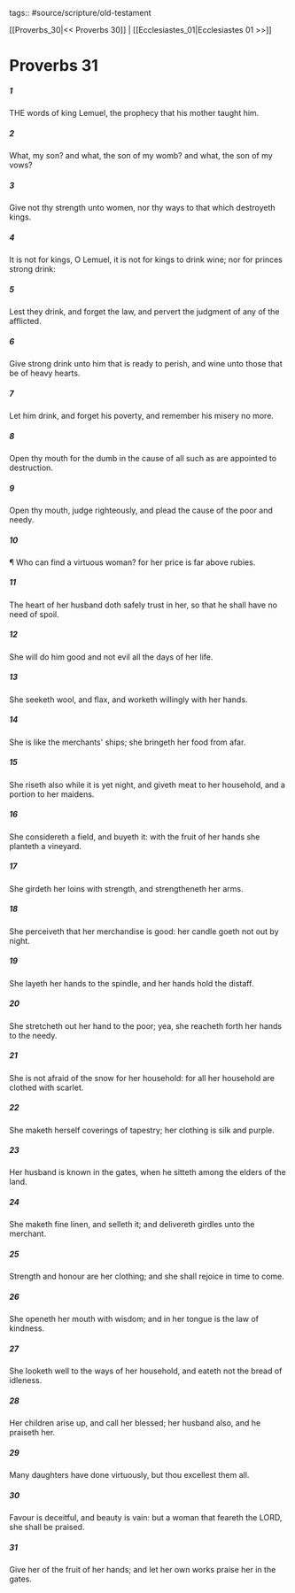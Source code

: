 tags:: #source/scripture/old-testament

[[Proverbs_30|<< Proverbs 30]] | [[Ecclesiastes_01|Ecclesiastes 01 >>]]

# Proverbs 31

##### 1

THE words of king Lemuel, the prophecy that his mother taught him.

##### 2

What, my son? and what, the son of my womb? and what, the son of my vows?

##### 3

Give not thy strength unto women, nor thy ways to that which destroyeth kings.

##### 4

It is not for kings, O Lemuel, it is not for kings to drink wine; nor for princes strong drink:

##### 5

Lest they drink, and forget the law, and pervert the judgment of any of the afflicted.

##### 6

Give strong drink unto him that is ready to perish, and wine unto those that be of heavy hearts.

##### 7

Let him drink, and forget his poverty, and remember his misery no more.

##### 8

Open thy mouth for the dumb in the cause of all such as are appointed to destruction.

##### 9

Open thy mouth, judge righteously, and plead the cause of the poor and needy.

##### 10

¶ Who can find a virtuous woman? for her price is far above rubies.

##### 11

The heart of her husband doth safely trust in her, so that he shall have no need of spoil.

##### 12

She will do him good and not evil all the days of her life.

##### 13

She seeketh wool, and flax, and worketh willingly with her hands.

##### 14

She is like the merchants' ships; she bringeth her food from afar.

##### 15

She riseth also while it is yet night, and giveth meat to her household, and a portion to her maidens.

##### 16

She considereth a field, and buyeth it: with the fruit of her hands she planteth a vineyard.

##### 17

She girdeth her loins with strength, and strengtheneth her arms.

##### 18

She perceiveth that her merchandise is good: her candle goeth not out by night.

##### 19

She layeth her hands to the spindle, and her hands hold the distaff.

##### 20

She stretcheth out her hand to the poor; yea, she reacheth forth her hands to the needy.

##### 21

She is not afraid of the snow for her household: for all her household are clothed with scarlet.

##### 22

She maketh herself coverings of tapestry; her clothing is silk and purple.

##### 23

Her husband is known in the gates, when he sitteth among the elders of the land.

##### 24

She maketh fine linen, and selleth it; and delivereth girdles unto the merchant.

##### 25

Strength and honour are her clothing; and she shall rejoice in time to come.

##### 26

She openeth her mouth with wisdom; and in her tongue is the law of kindness.

##### 27

She looketh well to the ways of her household, and eateth not the bread of idleness.

##### 28

Her children arise up, and call her blessed; her husband also, and he praiseth her.

##### 29

Many daughters have done virtuously, but thou excellest them all.

##### 30

Favour is deceitful, and beauty is vain: but a woman that feareth the LORD, she shall be praised.

##### 31

Give her of the fruit of her hands; and let her own works praise her in the gates.

